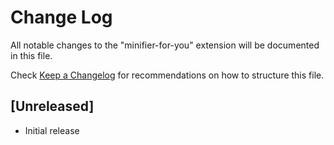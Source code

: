 # Change Log

All notable changes to the "minifier-for-you" extension will be documented in this file.

Check [Keep a Changelog](http://keepachangelog.com/) for recommendations on how to structure this file.

## [Unreleased]

- Initial release